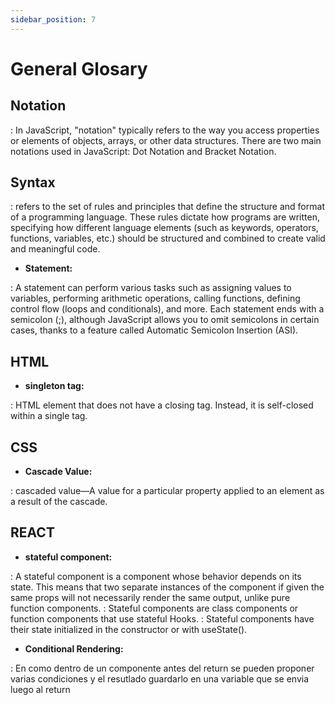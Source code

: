 ```yaml
---
sidebar_position: 7
---
```


# General Glosary

## Notation

: In JavaScript, "notation" typically refers to the way you access properties or elements of objects, arrays, or other data structures. There are two main notations used in JavaScript: Dot Notation and Bracket Notation.

## Syntax

: refers to the set of rules and principles that define the structure and format of a programming language. These rules dictate how programs are written, specifying how different language elements (such as keywords, operators, functions, variables, etc.) should be structured and combined to create valid and meaningful code.

- **Statement:**

: A statement can perform various tasks such as assigning values to variables, performing arithmetic operations, calling functions, defining control flow (loops and conditionals), and more. Each statement ends with a semicolon (;), although JavaScript allows you to omit semicolons in certain cases, thanks to a feature called Automatic Semicolon Insertion (ASI).

## HTML

- **singleton tag:**

: HTML element that does not have a closing tag. Instead, it is self-closed within a single tag.

## CSS

- **Cascade Value:**

: cascaded value—A value for a particular property applied to an element as a
result of the cascade.

## REACT

- **stateful component:**

: A stateful component is a component whose behavior depends on its state. This means that two separate instances of the component if given the same props will not necessarily render the same output, unlike pure function components.
: Stateful components are class components or function components that use stateful Hooks.
: Stateful components have their state initialized in the constructor or with useState().

- **Conditional Rendering:**

: En como dentro de un componente antes del return se pueden proponer varias condiciones y el resutlado guardarlo en una variable que se envia luego al return

